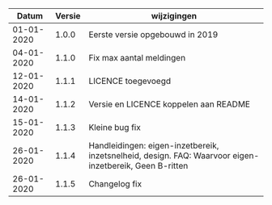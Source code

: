 Datum|Versie|wijzigingen
-----------|-------|------------
01-01-2020|1.0.0|Eerste versie opgebouwd in 2019
04-01-2020|1.1.0|Fix max aantal meldingen
12-01-2020|1.1.1|LICENCE toegevoegd
14-01-2020|1.1.2|Versie en LICENCE koppelen aan README
15-01-2020|1.1.3|Kleine bug fix
26-01-2020|1.1.4|Handleidingen: eigen-inzetbereik, inzetsnelheid, design. FAQ: Waarvoor eigen-inzetbereik, Geen B-ritten
26-01-2020|1.1.5| Changelog fix
